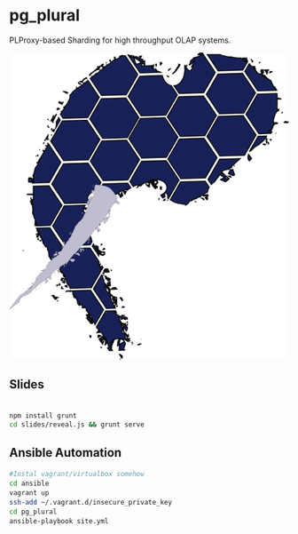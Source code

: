 # pg_plural

PLProxy-based Sharding for high throughput OLAP systems.

![Shard Elephant](media/shard_elephant.png)

## Slides


```bash

npm install grunt
cd slides/reveal.js && grunt serve
```

## Ansible Automation

```bash
#Instal vagrant/virtualbox somehow
cd ansible
vagrant up
ssh-add ~/.vagrant.d/insecure_private_key
cd pg_plural
ansible-playbook site.yml
```
